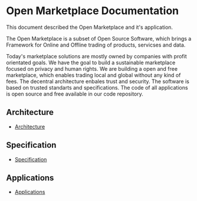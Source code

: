 # Open Marketplace Documentation

This document described the Open Marketplace and it's application.

The Open Marketplace is a subset of Open Source Software, which brings a Framework for Online and Offline trading of products, servicses and data. 


Today's marketplace solutions are mostly owned by companies with profit orientated goals. We have the goal to build a sustainable marketplace focused on privacy and human rights. We are building a open and free marketplace, which enables trading local and global without any kind of fees. The decentral architecture enbales trust and security. The software is based on trusted standarts and specifications. The code of all applications is open source and free available in our code repository.   

## Architecture
- [Architecture](./architecture/index.md)
## Specification
- [Specification](./specification/index.md)
## Applications
- [Applications](./applications/index.md)